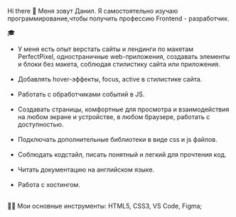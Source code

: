 Hi there 👋
Меня зовут Данил. Я самостоятельно изучаю программирование,чтобы получить профессию Frontend - разработчик.

🎓
<ul>
  <li>
У меня есть опыт верстать сайты и лендинги по макетам PerfectPixel, одностраничные web-приложения, создавать элементы и блоки без макета, соблюдая стилистику сайта или приложения.
  </li>
    <br>
  <li>
Добавлять hover-эффекты, focus, active в стилистике сайта.
  </li>
<br>
  <li>
Работать с обработчиками событий в JS.
  </li>
<br>
  <li>
Создавать страницы, комфортные для просмотра и взаимодействия на любом экране и устройстве, в любом браузере, работать с доступностью.
  </li>
<br>
  <li>
Подключать дополнительные библиотеки в виде css и js файлов.
  </li>
<br>
  <li>
Соблюдать кодстайл, писать понятный и легкий для прочтения код.
  </li>
<br>
  <li>
Читать документацию на английском языке.
  </li>
<br>
  <li>
Работа с хостингом.
  </li>
<br>
  </ul>
👩‍💻 Мои основные инструменты: HTML5, CSS3, VS Code, Figma;
